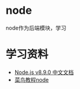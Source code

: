 # node
node作为后端模块，学习

# 学习资料

* [Node.js v8.9.0 中文文档](http://nodejs.cn/api/)
* [菜鸟教程node](http://www.runoob.com/nodejs/nodejs-tutorial.html)